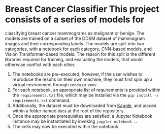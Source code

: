 # Breast Cancer Classifier This project consists of a series of models for
classifying breast cancer mammograms as malignant or benign. The models are
trained on a subset of the DDSM dataset of mammogram images and their
corresponding labels. The models are split into two categories, with a notebook
for each category, CNN-based models, and Vision Transformer-based models. The
reason for this split is the different libraries required for training, and
evaluating the models, that would otherwise conflict with each other.
1. The notebooks are pre-executed, however, if the user wishes to reproduce the
   results on their own machine, they must first spin up a virtual environment
   through ```conda``` or ```venv```.
2. For each notebook, an appropriate list of requirements is provided within
   the `requirements.txt` file, which may be installed via the ```pip install
   -r requirements.txt``` command.
3. Additionally, the dataset must be downloaded from
   [Kaggle](https://www.kaggle.com/datasets/skooch/ddsm-mammography/data), and
   placed within a folder named ```data``` at the root of the repository.
4. Once the appropriate prerequisites are satisfied, a Jupyter Notebook
   instance may be instantiated by invoking ```jupyter notebook .```.
5. The cells may now be executed within the notebook.
